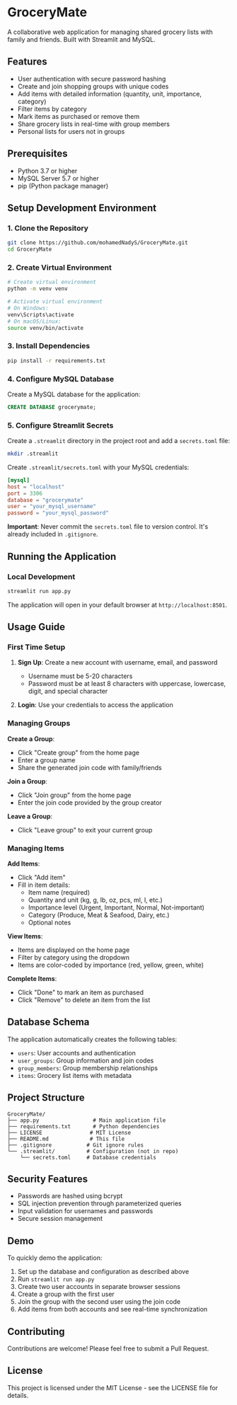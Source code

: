 # GroceryMate

A collaborative web application for managing shared grocery lists with family and friends. Built with Streamlit and MySQL.

## Features

- User authentication with secure password hashing
- Create and join shopping groups with unique codes
- Add items with detailed information (quantity, unit, importance, category)
- Filter items by category
- Mark items as purchased or remove them
- Share grocery lists in real-time with group members
- Personal lists for users not in groups

## Prerequisites

- Python 3.7 or higher
- MySQL Server 5.7 or higher
- pip (Python package manager)

## Setup Development Environment

### 1. Clone the Repository

```bash
git clone https://github.com/mohamedNadyS/GroceryMate.git
cd GroceryMate
```

### 2. Create Virtual Environment

```bash
# Create virtual environment
python -m venv venv

# Activate virtual environment
# On Windows:
venv\Scripts\activate
# On macOS/Linux:
source venv/bin/activate
```

### 3. Install Dependencies

```bash
pip install -r requirements.txt
```

### 4. Configure MySQL Database

Create a MySQL database for the application:

```sql
CREATE DATABASE grocerymate;
```

### 5. Configure Streamlit Secrets

Create a `.streamlit` directory in the project root and add a `secrets.toml` file:

```bash
mkdir .streamlit
```

Create `.streamlit/secrets.toml` with your MySQL credentials:

```toml
[mysql]
host = "localhost"
port = 3306
database = "grocerymate"
user = "your_mysql_username"
password = "your_mysql_password"
```

**Important**: Never commit the `secrets.toml` file to version control. It's already included in `.gitignore`.

## Running the Application

### Local Development

```bash
streamlit run app.py
```

The application will open in your default browser at `http://localhost:8501`.

## Usage Guide

### First Time Setup

1. **Sign Up**: Create a new account with username, email, and password
   - Username must be 5-20 characters
   - Password must be at least 8 characters with uppercase, lowercase, digit, and special character

2. **Login**: Use your credentials to access the application

### Managing Groups

**Create a Group**:
- Click "Create group" from the home page
- Enter a group name
- Share the generated join code with family/friends

**Join a Group**:
- Click "Join group" from the home page
- Enter the join code provided by the group creator

**Leave a Group**:
- Click "Leave group" to exit your current group

### Managing Items

**Add Items**:
- Click "Add item"
- Fill in item details:
  - Item name (required)
  - Quantity and unit (kg, g, lb, oz, pcs, ml, l, etc.)
  - Importance level (Urgent, Important, Normal, Not-important)
  - Category (Produce, Meat & Seafood, Dairy, etc.)
  - Optional notes

**View Items**:
- Items are displayed on the home page
- Filter by category using the dropdown
- Items are color-coded by importance (red, yellow, green, white)

**Complete Items**:
- Click "Done" to mark an item as purchased
- Click "Remove" to delete an item from the list

## Database Schema

The application automatically creates the following tables:

- `users`: User accounts and authentication
- `user_groups`: Group information and join codes
- `group_members`: Group membership relationships
- `items`: Grocery list items with metadata

## Project Structure

```
GroceryMate/
├── app.py                 # Main application file
├── requirements.txt       # Python dependencies
├── LICENSE               # MIT License
├── README.md             # This file
├── .gitignore           # Git ignore rules
└── .streamlit/          # Configuration (not in repo)
    └── secrets.toml     # Database credentials
```

## Security Features

- Passwords are hashed using bcrypt
- SQL injection prevention through parameterized queries
- Input validation for usernames and passwords
- Secure session management

## Demo

To quickly demo the application:

1. Set up the database and configuration as described above
2. Run `streamlit run app.py`
3. Create two user accounts in separate browser sessions
4. Create a group with the first user
5. Join the group with the second user using the join code
6. Add items from both accounts and see real-time synchronization

## Contributing

Contributions are welcome! Please feel free to submit a Pull Request.

## License

This project is licensed under the MIT License - see the LICENSE file for details.
